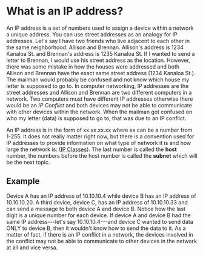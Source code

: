 # What is an IP address?

An IP address is a set of numbers used to assign a device within a network a unique address. You can use street addresses as an analogy for IP addresses. Let's say I have two friends who live adjacent to each other in the same neighborhood: Allison and Brennan. Allison's address is 1234 Kanaloa St. and Brennan's address is 1235 Kanaloa St. If I wanted to send a letter to Brennan, I would use his street address as the location. However, there was some mistake in how the houses were addressed and both Allison and Brennan have the exact same street address (1234 Kanaloa St.). The mailman would probably be confused and not know which house my letter is supposed to go to. In computer networking, IP addresses are the street addresses and Allison and Brennan are two different computers in a network. Two computers must have different IP addresses otherwise there would be an *IP Conflict* and both devices may not be able to communicate with other devices within the network. When the mailman got confused on who my letter (data) is supposed to go to, that was due to an IP conflict. 

An IP address is in the form of xx.xx.xx.xx where xx can be a number from 1-255. It does not really matter right now, but there is a convention used for IP addresses to provide information on what type of network it is and how large the network is: ([IP Classes](https://www.computerhope.com/jargon/i/ip.htm)). The last number is called the **host** number, the numbers before the host number is called the **subnet** which will be the next topic. 


## Example

Device A has an IP address of 10.10.10.4 while device B has an IP address of 10.10.10.20. A third device, device C, has an IP address of 10.10.10.33 and can send a message to both device A and device B. Notice how the last digit is a unique number for each device. If device A and device B had the same IP address---let's say 10.10.10.4---and device C wanted to send data ONLY to device B, then it wouldn't know how to send the data to it. As a matter of fact, if there is an IP conflict in a network, the devices involved in the conflict may not be able to communicate to other devices in the network at all and vice versa. 
